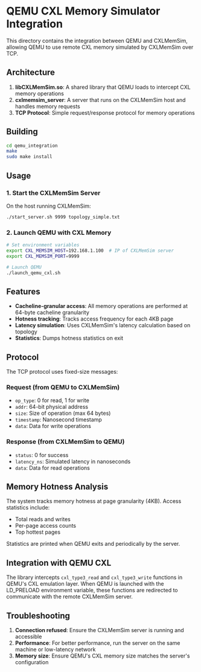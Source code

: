 # QEMU CXL Memory Simulator Integration

This directory contains the integration between QEMU and CXLMemSim, allowing QEMU to use remote CXL memory simulated by CXLMemSim over TCP.

## Architecture

1. **libCXLMemSim.so**: A shared library that QEMU loads to intercept CXL memory operations
2. **cxlmemsim_server**: A server that runs on the CXLMemSim host and handles memory requests
3. **TCP Protocol**: Simple request/response protocol for memory operations

## Building

```bash
cd qemu_integration
make
sudo make install
```

## Usage

### 1. Start the CXLMemSim Server

On the host running CXLMemSim:

```bash
./start_server.sh 9999 topology_simple.txt
```

### 2. Launch QEMU with CXL Memory

```bash
# Set environment variables
export CXL_MEMSIM_HOST=192.168.1.100  # IP of CXLMemSim server
export CXL_MEMSIM_PORT=9999

# Launch QEMU
./launch_qemu_cxl.sh
```

## Features

- **Cacheline-granular access**: All memory operations are performed at 64-byte cacheline granularity
- **Hotness tracking**: Tracks access frequency for each 4KB page
- **Latency simulation**: Uses CXLMemSim's latency calculation based on topology
- **Statistics**: Dumps hotness statistics on exit

## Protocol

The TCP protocol uses fixed-size messages:

### Request (from QEMU to CXLMemSim)
- `op_type`: 0 for read, 1 for write
- `addr`: 64-bit physical address
- `size`: Size of operation (max 64 bytes)
- `timestamp`: Nanosecond timestamp
- `data`: Data for write operations

### Response (from CXLMemSim to QEMU)
- `status`: 0 for success
- `latency_ns`: Simulated latency in nanoseconds
- `data`: Data for read operations

## Memory Hotness Analysis

The system tracks memory hotness at page granularity (4KB). Access statistics include:
- Total reads and writes
- Per-page access counts
- Top hottest pages

Statistics are printed when QEMU exits and periodically by the server.

## Integration with QEMU CXL

The library intercepts `cxl_type3_read` and `cxl_type3_write` functions in QEMU's CXL emulation layer. When QEMU is launched with the LD_PRELOAD environment variable, these functions are redirected to communicate with the remote CXLMemSim server.

## Troubleshooting

1. **Connection refused**: Ensure the CXLMemSim server is running and accessible
2. **Performance**: For better performance, run the server on the same machine or low-latency network
3. **Memory size**: Ensure QEMU's CXL memory size matches the server's configuration